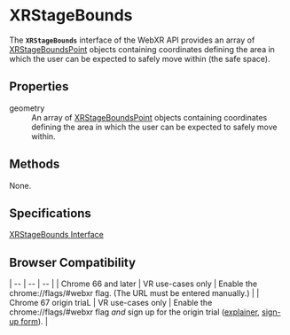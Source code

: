 # XRStageBounds

The **`XRStageBounds`** interface of the WebXR API provides an array of <a href="xrstageboundspoint">XRStageBoundsPoint</a> objects containing coordinates defining the area in which the user can be expected to safely move within (the safe space).

## Properties

<dl>
  <dt>geometry</dt>
  <dd>An array of <a href="xrstageboundspoint">XRStageBoundsPoint</a> objects containing coordinates defining the area in which the user can be expected to safely move within.</dd>
</dl>

## Methods

None.

## Specifications

[XRStageBounds Interface](https://immersive-web.github.io/webxr/spec/latest/#xrstagebounds-interface)

## Browser Compatibility

| -- | -- | -- |
| Chrome 66 and later | VR use-cases only | Enable the chrome://flags/#webxr flag. (The URL must be entered manually.) |
| Chrome 67 origin triaL | VR use-cases only | Enable the chrome://flags/#webxr flag *and* sign up for the origin trial ([explainer](https://github.com/GoogleChrome/OriginTrials/blob/gh-pages/developer-guide.md), [sign-up form](http://bit.ly/OriginTrialSignup)). |
